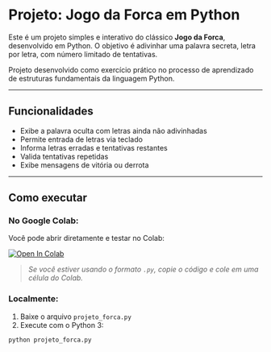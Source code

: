 # Projeto: Jogo da Forca em Python

Este é um projeto simples e interativo do clássico **Jogo da Forca**, desenvolvido em Python. O objetivo é adivinhar uma palavra secreta, letra por letra, com número limitado de tentativas.

Projeto desenvolvido como exercício prático no processo de aprendizado de estruturas fundamentais da linguagem Python.

---

## Funcionalidades

- Exibe a palavra oculta com letras ainda não adivinhadas
- Permite entrada de letras via teclado
- Informa letras erradas e tentativas restantes
- Valida tentativas repetidas
- Exibe mensagens de vitória ou derrota

---

## Como executar

### No Google Colab:
Você pode abrir diretamente e testar no Colab:

[![Open In Colab](https://colab.research.google.com/assets/colab-badge.svg)](https://colab.research.google.com/github/VictorHugo-Alves/projeto_forca/blob/main/projeto_forca.py)

> *Se você estiver usando o formato `.py`, copie o código e cole em uma célula do Colab.*

### Localmente:
1. Baixe o arquivo `projeto_forca.py`
2. Execute com o Python 3:
```bash
python projeto_forca.py

